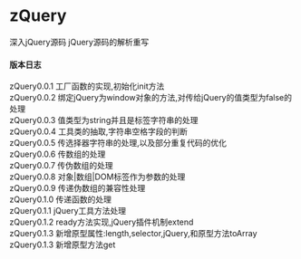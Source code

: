 # zQuery
深入jQuery源码
jQuery源码的解析重写

#### 版本日志
zQuery0.0.1 工厂函数的实现,初始化init方法<br>
zQuery0.0.2 绑定jQuery为window对象的方法,对传给jQuery的值类型为false的处理<br>
zQuery0.0.3 值类型为string并且是标签字符串的处理<br>
zQuery0.0.4 工具类的抽取,字符串空格字段的判断<br>
zQuery0.0.5 传选择器字符串的处理,以及部分重复代码的优化<br>
zQuery0.0.6 传数组的处理<br>
zQuery0.0.7 传伪数组的处理<br>
zQuery0.0.8 对象|数组|DOM标签作为参数的处理<br>
zQuery0.0.9 传递伪数组的兼容性处理<br>
zQuery0.1.0 传递函数的处理<br>
zQuery0.1.1 jQuery工具方法处理<br>
zQuery0.1.2 ready方法实现,jQuery插件机制extend<br>
zQuery0.1.3 新增原型属性:length,selector,jQuery,和原型方法toArray<br>
zQuery0.1.3 新增原型方法get<br>